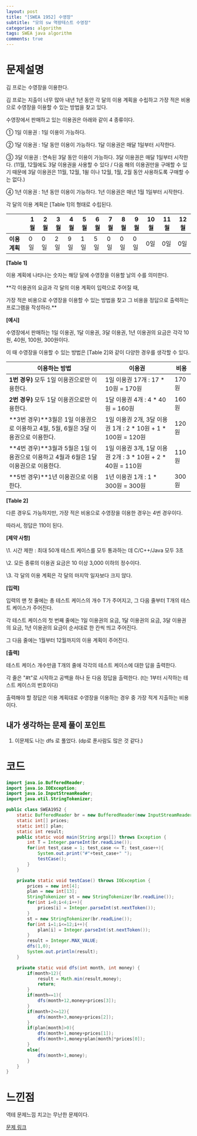 ```yaml
---
layout: post
title: "[SWEA 1952] 수영장"
subtitle: "모의 sw 역량테스트 수영장"
categories: algorithm
tags: SWEA java algorithm
comments: true
---
```


# 문제설명

김 프로는 수영장을 이용한다.

김 프로는 지출이 너무 많아 내년 1년 동안 각 달의 이용 계획을 수립하고 가장 적은 비용으로 수영장을 이용할 수 있는 방법을 찾고 있다.

수영장에서 판매하고 있는 이용권은 아래와 같이 4 종류이다.

  ① 1일 이용권 : 1일 이용이 가능하다.

  ② 1달 이용권 : 1달 동안 이용이 가능하다. 1달 이용권은 매달 1일부터 시작한다.

  ③ 3달 이용권 : 연속된 3달 동안 이용이 가능하다. 3달 이용권은 매달 1일부터 시작한다.
    (11월, 12월에도 3달 이용권을 사용할 수 있다 / 다음 해의 이용권만을 구매할 수 있기 때문에 3달 이용권은 11월, 12월, 1윌 이나 12월, 1월, 2월 동안 사용하도록 구매할 수는 없다.)

  ④ 1년 이용권 : 1년 동안 이용이 가능하다. 1년 이용권은 매년 1월 1일부터 시작한다.

각 달의 이용 계획은 [Table 1]의 형태로 수립된다.

 

|               | **1월** | **2월** | **3월** | **4월** | **5월** | **6월** | **7월** | **8월** | **9월** | **10월** | **11월** | **12월** |
| ------------- | ------- | ------- | ------- | ------- | ------- | ------- | ------- | ------- | ------- | -------- | -------- | -------- |
| **이용 계획** | 0일     | 0일     | 2일     | 9일     | 1일     | 5일     | 0일     | 0일     | 0일     | 0일      | 0일      | 0일      |



**[Table 1]**


이용 계획에 나타나는 숫자는 해당 달에 수영장을 이용할 날의 수를 의미한다.

**각 이용권의 요금과 각 달의 이용 계획이 입력으로 주어질 때,

가장 적은 비용으로 수영장을 이용할 수 있는 방법을 찾고 그 비용을 정답으로 출력하는 프로그램을 작성하라.**


**[예시]**

수영장에서 판매하는 1일 이용권, 1달 이용권, 3달 이용권, 1년 이용권의 요금은 각각 10원, 40원, 100원, 300원이다.

이 때 수영장을 이용할 수 있는 방법은 [Table 2]와 같이 다양한 경우를 생각할 수 있다.

 

| **이용하는 방법**                                            | **이용권**                                                   | **비용** |
| ------------------------------------------------------------ | ------------------------------------------------------------ | -------- |
| **1번 경우)** 모두 1일 이용권으로만 이용한다.                | 1일 이용권 17개 : 17 * 10원 = 170원                          | 170원    |
| **2번 경우)** 모두 1달 이용권으로만 이용한다.                | 1달 이용권 4개 : 4 * 40원 = 160원                            | 160원    |
| **3번 경우)**3월은 1일 이용권으로 이용하고 4월, 5월, 6월은 3달 이용권으로 이용한다. | 1일 이용권 2개, 3달 이용권 1개 : 2 * 10원 + 1 * 100원 = 120원 | 120원    |
| **4번 경우)**3월과 5월은 1일 이용권으로 이용하고 4월과 6월은 1달 이용권으로 이용한다. | 1일 이용권 3개, 1달 이용권 2개 : 3 * 10원 + 2 * 40원 = 110원 | 110원    |
| **5번 경우)**1년 이용권으로 이용한다.                        | 1년 이용권 1개 : 1 * 300원 = 300원                           | 300원    |

**[Table 2]**


다른 경우도 가능하지만, 가장 적은 비용으로 수영장을 이용한 경우는 4번 경우이다.

따라서, 정답은 110이 된다.


**[제약 사항]**

\1. 시간 제한 : 최대 50개 테스트 케이스를 모두 통과하는 데 C/C++/Java 모두 3초

\2. 모든 종류의 이용권 요금은 10 이상 3,000 이하의 정수이다.

\3. 각 달의 이용 계획은 각 달의 마지막 일자보다 크지 않다.

**[입력]**

입력의 맨 첫 줄에는 총 테스트 케이스의 개수 T가 주어지고, 그 다음 줄부터 T개의 테스트 케이스가 주어진다.

각 테스트 케이스의 첫 번째 줄에는 1일 이용권의 요금, 1달 이용권의 요금, 3달 이용권의 요금, 1년 이용권의 요금이 순서대로 한 칸씩 띄고 주어진다.

그 다음 줄에는 1월부터 12월까지의 이용 계획이 주어진다.

**[출력]**

테스트 케이스 개수만큼 T개의 줄에 각각의 테스트 케이스에 대한 답을 출력한다.

각 줄은 "#t"로 시작하고 공백을 하나 둔 다음 정답을 출력한다. (t는 1부터 시작하는 테스트 케이스의 번호이다)

출력해야 할 정답은 이용 계획대로 수영장을 이용하는 경우 중 가장 적게 지출하는 비용이다.

## 내가 생각하는 문제 풀이 포인트

1. 이문제도 나는 dfs 로 풀었다. (dp로 푼사람도 많은 것 같다.)



# 코드

~~~java
import java.io.BufferedReader;
import java.io.IOException;
import java.io.InputStreamReader;
import java.util.StringTokenizer;

public class SWEA1952 {
    static BufferedReader br = new BufferedReader(new InputStreamReader(System.in));
    static int[] prices;
    static int[] plan;
    static int result;
    public static void main(String args[]) throws Exception {
        int T = Integer.parseInt(br.readLine());
        for(int test_case = 1; test_case <= T; test_case++){
            System.out.print("#"+test_case+" ");
            testCase();
        }
    }

    private static void testCase() throws IOException {
        prices = new int[4];
        plan = new int[13];
        StringTokenizer st = new StringTokenizer(br.readLine());
        for(int i=0;i<4;i++){
            prices[i] = Integer.parseInt(st.nextToken());
        }
        st = new StringTokenizer(br.readLine());
        for(int i=1;i<=12;i++){
            plan[i] = Integer.parseInt(st.nextToken());
        }
        result = Integer.MAX_VALUE;
        dfs(1,0);
        System.out.println(result);
    }

    private static void dfs(int month, int money) {
        if(month>12){
            result = Math.min(result,money);
            return;
        }
        if(month==1){
            dfs(month+12,money+prices[3]);
        }
        if(month+2<=12){
            dfs(month+3,money+prices[2]);
        }
        if(plan[month]>0){
            dfs(month+1,money+prices[1]);
            dfs(month+1,money+plan[month]*prices[0]);
        }
        else{
            dfs(month+1,money);
        }
    }
}

~~~



# 느낀점

역테 문제느낌 치고는 무난한 문제이다. 

[문제 링크](https://swexpertacademy.com/main/code/problem/problemDetail.do?contestProbId=AV5PpFQaAQMDFAUq&categoryId=AV5PpFQaAQMDFAUq&categoryType=CODE)

